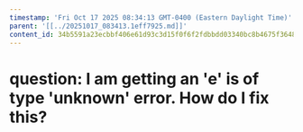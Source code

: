 ```yaml
---
timestamp: 'Fri Oct 17 2025 08:34:13 GMT-0400 (Eastern Daylight Time)'
parent: '[[../20251017_083413.1eff7925.md]]'
content_id: 34b5591a23ecbbf406e61d93c3d15f0f6f2fdbbdd03340bc8b4675f3648eff3b
---
```


# question: I am getting an 'e' is of type 'unknown' error. How do I fix this?
